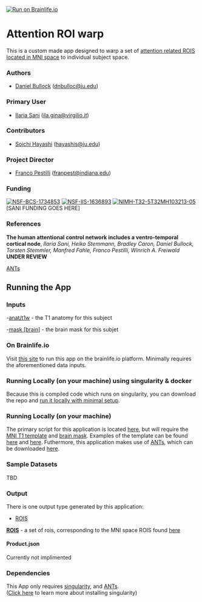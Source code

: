 [![Run on Brainlife.io](https://img.shields.io/badge/Brainlife-bl.app.168-blue.svg)](https://doi.org/10.25663/brainlife.app.168)

# Attention ROI warp
This is a custom made app designed to warp a set of [attention related ROIS located in MNI space](https://github.com/brainlife/Attention_ROI_warp/tree/master/rois) to individual subject space.

### Authors
- [Daniel Bullock](https://github.com/DanNBullock) (dnbulloc@iu.edu)

### Primary User
- [Ilaria Sani](https://github.com/IlariaSani) (ila.gina@virgilio.it)

### Contributors
- [Soichi Hayashi](https://github.com/soichih) (hayashis@iu.edu)

### Project Director
- [Franco Pestilli](https://github.com/francopestilli) (franpest@indiana.edu)

### Funding 
[![NSF-BCS-1734853](https://img.shields.io/badge/NSF_BCS-1734853-blue.svg)](https://nsf.gov/awardsearch/showAward?AWD_ID=1734853)
[![NSF-IIS-1636893](https://img.shields.io/badge/NSF_IIS-1636893-blue.svg)](https://nsf.gov/awardsearch/showAward?AWD_ID=1636893)
[![NIMH-T32-5T32MH103213-05](https://img.shields.io/badge/NIMH_T32-5T32MH103213--05-blue.svg)](https://projectreporter.nih.gov/project_info_description.cfm?aid=9725739)
[SANI FUNDING GOES HERE]

### References 
**The human attentional control network includes a ventro-temporal cortical node**,
_Ilaria Sani, Heiko Stemmann, Bradley Caron, Daniel Bullock, Torsten
Stemmler, Manfred Fahle, Franco Pestilli, Winrich A. Freiwald_
**UNDER REVIEW**

[ANTs](http://picsl.upenn.edu/software/ants/)

## Running the App 

### Inputs

-[anat/t1w](https://brainlife.io/datatypes/58c33bcee13a50849b25879a) - the T1 anatomy for this subject

-[mask [brain]](https://brainlife.io/datatypes/5a281aee2c214c9ba83ce620) - the brain mask for this subjet

### On Brainlife.io

Visit [this site](https://doi.org/10.25663/brainlife.app.168) to run this app on the brainlife.io platform.  Minimally requires the aforementioned data inputs.

### Running Locally (on your machine) using singularity & docker

Because this is compiled code which runs on singularity, you can download the repo and [run it locally with minimal setup](https://github.com/brainlife/Attention_ROI_warp/blob/276bbc6210cf6dbc5b715e9327ad89e091634a8a/main#L9).  

### Running Locally (on your machine)

The primary script for this application is located [here](https://github.com/brainlife/Attention_ROI_warp/blob/master/CoordTransform.sh), but will require the [MNI T1 template](https://github.com/brainlife/Attention_ROI_warp/blob/276bbc6210cf6dbc5b715e9327ad89e091634a8a/CoordTransform.sh#L21) and [brain mask](https://github.com/brainlife/Attention_ROI_warp/blob/276bbc6210cf6dbc5b715e9327ad89e091634a8a/CoordTransform.sh#L22).  Examples of the template can be found [here](http://www.bic.mni.mcgill.ca/ServicesAtlases/ICBM152NLin2009) and [here](https://fsl.fmrib.ox.ac.uk/fsl/fslwiki/Atlases).  Futhermore, this application makes use of [ANTs](http://picsl.upenn.edu/software/ants/), which can be downloaded [here](https://github.com/ANTsX/ANTs).

### Sample Datasets

TBD

### Output

There is one output type generated by this application:
- [ROIS](https://brainlife.io/datatypes/5be9ea0315a8683a39a1ebd9)

[**ROIS**](https://brainlife.io/datatypes/5be9ea0315a8683a39a1ebd9) - a set of rois, corresponding to the MNI space ROIS found [here](https://github.com/brainlife/Attention_ROI_warp/tree/master/rois)

#### Product.json

Currently not implimented

### Dependencies

This App only requires [singularity](https://www.sylabs.io/singularity/), and [ANTs](http://picsl.upenn.edu/software/ants/).  
([Click here](https://singularity.lbl.gov/docs-installation) to learn more about installing singularity)

 
